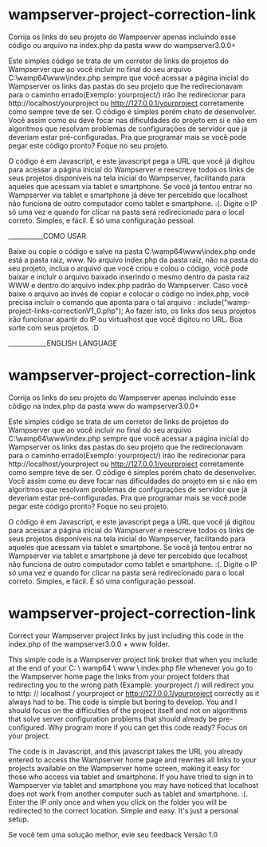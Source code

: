 # wampserver-project-correction-link
Corrija os links do seu projeto do Wampserver apenas incluindo esse código ou arquivo na index.php da pasta www do wampserver3.0.0+

Este simples código se trata de um corretor de links de projetos do Wampserver que ao você incluir no final do seu arquivo C:\wamp64\www\index.php sempre que você acessar a página inicial do Wampserver os links das pastas do seu projeto que lhe redirecionavam para o caminho errado(Exemplo: yourproject/) irão lhe redirecionar para http://localhost/yourproject ou http://127.0.0.1/yourproject corretamente como sempre teve de ser. O código é simples porém chato de desenvolver. Você assim como eu deve focar nas dificuldades do projeto em si e não em algoritmos que resolvam problemas de configurações de servidor que já deveriam estar pré-configuradas. Pra que programar mais se você pode pegar este código pronto? Foque no seu projeto. 


O código é em Javascript, e este javascript pega a URL que você já digitou para acessar a página inicial do Wampserver e reescreve todos os links de seus projetos disponíveis na tela inicial do Wampserver, facilitando para aqueles que acessam via tablet e smartphone. Se você já tentou entrar no Wampserver via tablet e smartphone já deve ter percebido que localhost não funciona de outro computador como tablet e smartphone. :(. Digite o IP só uma vez e quando for clicar na pasta será redirecionado para o local correto. Simples, e fácil. É só uma configuração pessoal.


___________COMO USAR

Baixe ou copie o código e salve na pasta C:\wamp64\www\index.php onde está a pasta raiz, www. No arquivo index.php da pasta raiz, não na pasta do seu projeto, inclua o arquivo que você criou e colou o código, você pode baixar e incluir o arquivo baixado inserindo o mesmo dentro da pasta raiz WWW e dentro do arquivo index.php padrão do Wampserver. Caso você baixe o arquivo ao invés de copiar e colocar o código no index.php, você precisa incluir o comando que aponta para o tal arquivo : include("wamp-project-links-correctionV1_0.php"); Ao fazer isto, os links dos seus projetos irão funcionar apartir do IP ou virtualhost que você digitou no URL. Boa sorte com seus projetos. :D

____________ENGLISH LANGUAGE


# wampserver-project-correction-link
Corrija os links do seu projeto do Wampserver apenas incluindo esse código na index.php da pasta www do wampserver3.0.0+

Este simples código se trata de um corretor de links de projetos do Wampserver que ao você incluir no final do seu arquivo C:\wamp64\www\index.php sempre que você acessar a página inicial do Wampserver os links das pastas do seu projeto que lhe redirecionavam para o caminho errado(Exemplo: yourproject/) irão lhe redirecionar para http://localhost/yourproject ou http://127.0.0.1/yourproject corretamente como sempre teve de ser. O código é simples porém chato de desenvolver. Você assim como eu deve focar nas dificuldades do projeto em si e não em algoritmos que resolvam problemas de configurações de servidor que já deveriam estar pré-configuradas. Pra que programar mais se você pode pegar este código pronto? Foque no seu projeto. 


O código é em Javascript, e este javascript pega a URL que você já digitou para acessar a página inicial do Wampserver e reescreve todos os links de seus projetos disponíveis na tela inicial do Wampserver, facilitando para aqueles que acessam via tablet e smartphone. Se você já tentou entrar no Wampserver via tablet e smartphone já deve ter percebido que localhost não funciona de outro computador como tablet e smartphone. :(. Digite o IP só uma vez e quando for clicar na pasta será redirecionado para o local correto. Simples, e fácil. É só uma configuração pessoal.


# wampserver-project-correction-link
Correct your Wampserver project links by just including this code in the index.php of the wampserver3.0.0 + www folder.

This simple code is a Wampserver project link broker that when you include at the end of your C: \ wamp64 \ www \ index.php file whenever you go to the Wampserver home page the links from your project folders that redirecting you to the wrong path (Example: yourproject /) will redirect you to http: // localhost / yourproject or http://127.0.0.1/yourproject correctly as it always had to be. The code is simple but boring to develop. You and I should focus on the difficulties of the project itself and not on algorithms that solve server configuration problems that should already be pre-configured. Why program more if you can get this code ready? Focus on your project.


The code is in Javascript, and this javascript takes the URL you already entered to access the Wampserver home page and rewrites all links to your projects available on the Wampserver home screen, making it easy for those who access via tablet and smartphone. If you have tried to sign in to Wampserver via tablet and smartphone you may have noticed that localhost does not work from another computer such as tablet and smartphone. :(. Enter the IP only once and when you click on the folder you will be redirected to the correct location. Simple and easy. It's just a personal setup.

Se você tem uma solução melhor, evie seu feedback 
Versão 1.0

